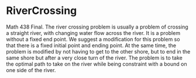 # RiverCrossing
Math 438 Final. The river crossing problem is usually a problem of crossing a straight river, with changing water flow across the river. It is a problem without a fixed end point. We suggest a modification for this problem so that there is a fixed initial point and ending point. At the same time, the problem is modified by not having to get to the other shore, but to end in the same shore but after a very close turn of the river. The problem is to take the optimal path to take on the river while being constraint with a bound on one side of the river.
